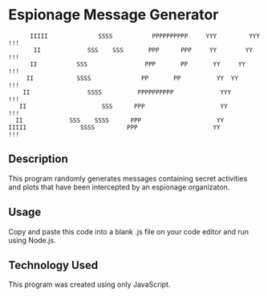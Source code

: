 # Espionage Message Generator


          IIIII              SSSS           PPPPPPPPPP     YYY         YYY         !!!
           II             SSS    SSS       PPP      PPP     YY        YY          !!!
          II           SSS                PPP       PP       YY     YY           !!!
         II            SSSS              PP       PP          YY  YY            !!!
        II                SSSS          PPPPPPPPPP             YYY             !!! 
       II                     SSS      PPP                     YY             !!!
      II             SSS    SSSS      PPP                     YY
    IIIII               SSSS         PPP                     YY             !!! 


## Description

This program randomly generates messages containing secret activities and plots that have been intercepted by an espionage organizaton.

## Usage

Copy and paste this code into a blank .js file on your code editor and run using Node.js.

## Technology Used

This program was created using only JavaScript.